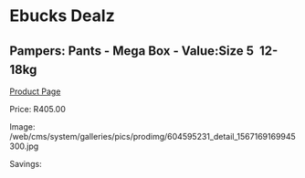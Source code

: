 
# Ebucks Dealz
## Pampers: Pants - Mega Box - Value:Size 5  12-18kg
[Product Page](https://www.ebucks.com/web/shop/productSelected.do?prodId=1224869903&catId=1186088243)

Price: R405.00

Image: /web/cms/system/galleries/pics/prodimg/604595231_detail_1567169169945300.jpg

Savings: 


	
